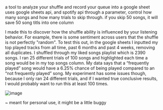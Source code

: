 a tool to analyze your shuffle and record your queue into a google sheet
uses google sheets api, and spotify api
 through a parameter, control  how many songs and how many trials to skip through. if you skip 50 songs, it will save 50 song titls into one column

I made this to discover how the shuffle ability is influenced by your listening behavior. For example, there is some sentiment across users that the shuffle is not perfectly "random". To test this out, in the google sheets I inputted my top played tracks from all time, past 6 months and past 4 weeks, removing all duplicates. I shuffled through my liked songs playlist which is 2390 songs. I ran 25 different trials of 100 songs and highlighted each time a song would be in my top songs column. My data says that a “frequently played” song would have a 6.25% chance of being played compared to an “not frequently played” song. My experiment has some issues though, because I only ran 24 different trials, and if I wanted true conclusive results, I would probably want to run this at least 100 times. 



![image](https://github.com/alanw10/spotify-shuffle/assets/53495995/9dd3a5f8-db29-45ed-bef4-ab954bb7ea74)



~ meant for personal use, it might be a little buggy 
